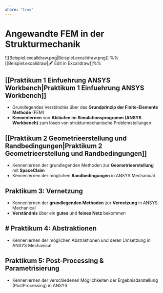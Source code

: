 ```yaml
---
share: "true"
---
```


# Angewandte FEM in der Strukturmechanik

![[Beispiel.excalidraw.png|Beispiel.excalidraw.png]]
%%[[Beispiel.excalidraw|🖋 Edit in Excalidraw]]%%

## [[Praktikum 1 Einfuehrung ANSYS Workbench|Praktikum 1 Einfuehrung ANSYS Workbench]]

- Grundlegendes Verständnis über das **Grundprinzip der Finite-Elemente** **Methode** (FEM)
- **Kennenlernen** von **Abläufen im Simulationsprogramm (ANSYS Workbench)** zum lösen von strukturmechanische Problemstellungen

## [[Praktikum 2 Geometrieerstellung und Randbedingungen|Praktikum 2 Geometrieerstellung und Randbedingungen]]

- Kennenlernen der grundlegenden Methoden zur **Geometrieerstellung** mit **SpaceClaim**
- Kennenlernen der möglichen **Randbedingungen** in ANSYS Mechanical

## Praktikum 3: Vernetzung

- Kennenlernen der **grundlegenden Methoden** zur **Vernetzung** in ANSYS Mechanical
- **Verständnis** über ein **gutes** und **feines Netz** bekommen

## # Praktikum 4: Abstraktionen

- Kennenlernen der möglichen Abstraktionen und deren Umsetzung in ANSYS Mechanical

## Praktikum 5: Post-Processing & Parametrisierung
- Kennenlernen der verschiedenen Möglichkeiten der Ergebnisdarstellung (PostProcessing) in ANSYS

